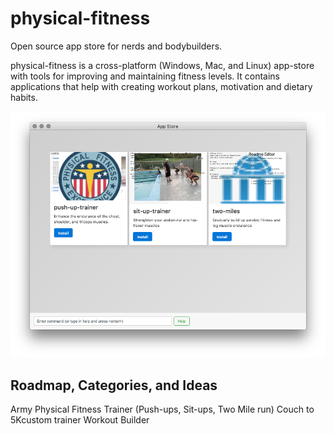 # physical-fitness
Open source app store for nerds and bodybuilders.

physical-fitness is a cross-platform (Windows, Mac, and Linux) app-store with tools for improving and maintaining fitness levels. It contains applications that help with creating workout plans, motivation and dietary habits.

![](screenshot.png)

## Roadmap, Categories, and Ideas
Army Physical Fitness Trainer (Push-ups, Sit-ups, Two Mile run)
Couch to 5Kcustom  trainer
Workout Builder
